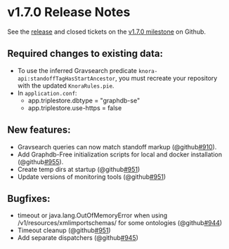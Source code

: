 v1.7.0 Release Notes
====================

See the
[release](https://github.com/dhlab-basel/Knora/releases/tag/v1.7.0) and closed tickets on the
[v1.7.0 milestone](https://github.com/dhlab-basel/Knora/milestone/11) on Github.

Required changes to existing data:
----------------------------------

- To use the inferred Gravsearch predicate `knora-api:standoffTagHasStartAncestor`,
  you must recreate your repository with the updated `KnoraRules.pie`.
- In `application.conf`:
  - app.triplestore.dbtype = "graphdb-se"
  - app.triplestore.use-https = false

New features:
-------------

- Gravsearch queries can now match standoff markup (@github[#910](#910)).
- Add Graphdb-Free initialization scripts for local and docker installation (@github[#955](#955)).
- Create temp dirs at startup (@github[#951](#951))
- Update versions of monitoring tools (@github[#951](#951))


Bugfixes:
---------

- timeout or java.lang.OutOfMemoryError when using /v1/resources/xmlimportschemas/ for some ontologies (@github[#944](#944))
- Timeout cleanup (@github[#951](#951))
- Add separate dispatchers (@github[#945](#945))
